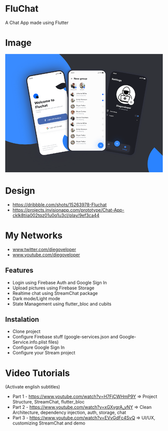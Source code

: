 # FluChat

A Chat App made using Flutter

# Image

![design](art/fluchat.png?raw=true "FluChat")


# Design 

- https://dribbble.com/shots/15263978-Fluchat
- https://projects.invisionapp.com/prototype/Chat-App-cklk8tiia002tqz01u0q1u3cl/play/9ef3ca44

# My Networks

- www.twitter.com/diegoveloper
- www.youtube.com/diegoveloper

## Features

- Login using Firebase Auth and Google Sign In
- Upload pictures using Firebase Storage
- Realtime chat using StreamChat package
- Dark mode/Light mode
- State Management using flutter_bloc and cubits

## Instalation

- Clone project
- Configure Firebase stuff (google-services.json and Google-Service.info.plist files)
- Configure Google Sign In 
- Configure your Stream project

# Video Tutorials 
(Activate english subtitles)

- Part 1 - https://www.youtube.com/watch?v=H7FjCWHmP9Y => Project Structure, StreamChat, flutter_bloc 
- Part 2 - https://www.youtube.com/watch?v=xGXvgrA_vNY => Clean Architecture, dependency injection, auth, storage, chat
- Part 3 - https://www.youtube.com/watch?v=EVvGdFc4SvQ => UI/UX, customizing StreamChat and demo
